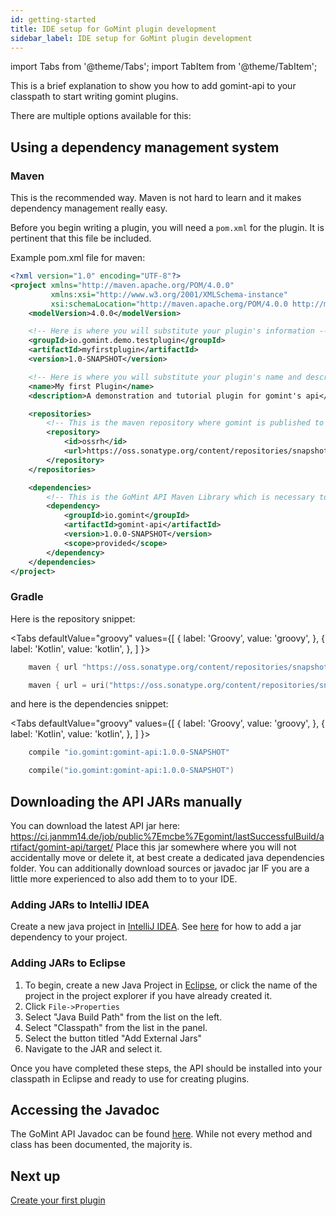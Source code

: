 ```yaml
---
id: getting-started
title: IDE setup for GoMint plugin development
sidebar_label: IDE setup for GoMint plugin development
---
```


import Tabs from '@theme/Tabs';
import TabItem from '@theme/TabItem';

This is a brief explanation to show you how to add gomint-api to your classpath to start writing gomint plugins.

There are multiple options available for this:

## Using a dependency management system

### Maven

This is the recommended way. Maven is not hard to learn and it makes dependency management really easy.

Before you begin writing a plugin, you will need a ```pom.xml``` for the plugin. It is pertinent that this file be included.

Example pom.xml file for maven:

```xml
<?xml version="1.0" encoding="UTF-8"?>
<project xmlns="http://maven.apache.org/POM/4.0.0"
         xmlns:xsi="http://www.w3.org/2001/XMLSchema-instance"
         xsi:schemaLocation="http://maven.apache.org/POM/4.0.0 http://maven.apache.org/xsd/maven-4.0.0.xsd">
    <modelVersion>4.0.0</modelVersion>

    <!-- Here is where you will substitute your plugin's information -->
    <groupId>io.gomint.demo.testplugin</groupId>
    <artifactId>myfirstplugin</artifactId>
    <version>1.0-SNAPSHOT</version>

    <!-- Here is where you will substitute your plugin's name and description -->
    <name>My first Plugin</name>
    <description>A demonstration and tutorial plugin for gomint's api</description>

    <repositories>
        <!-- This is the maven repository where gomint is published to  -->
        <repository>
            <id>ossrh</id>
            <url>https://oss.sonatype.org/content/repositories/snapshots</url>
        </repository>
    </repositories>

    <dependencies>
        <!-- This is the GoMint API Maven Library which is necessary to create a plugin -->
        <dependency>
            <groupId>io.gomint</groupId>
            <artifactId>gomint-api</artifactId>
            <version>1.0.0-SNAPSHOT</version>
            <scope>provided</scope>
        </dependency>
    </dependencies>
</project>
```

### Gradle

Here is the repository snippet:

<Tabs
  defaultValue="groovy"
  values={[
    { label: 'Groovy', value: 'groovy', },
    { label: 'Kotlin', value: 'kotlin', },
  ]
}>
<TabItem value="groovy">

```groovy
    maven { url "https://oss.sonatype.org/content/repositories/snapshots" }
```

</TabItem>
<TabItem value="kotlin">
    
```kotlin
    maven { url = uri("https://oss.sonatype.org/content/repositories/snapshots") }
```

</TabItem>
</Tabs>

and here is the dependencies snippet:

<Tabs
  defaultValue="groovy"
  values={[
    { label: 'Groovy', value: 'groovy', },
    { label: 'Kotlin', value: 'kotlin', },
  ]
}>
<TabItem value="groovy">

```groovy
    compile "io.gomint:gomint-api:1.0.0-SNAPSHOT"
```

</TabItem>
<TabItem value="kotlin">
    
```kotlin
    compile("io.gomint:gomint-api:1.0.0-SNAPSHOT")
```

</TabItem>
</Tabs>

## Downloading the API JARs manually

You can download the latest API jar here: https://ci.janmm14.de/job/public%7Emcbe%7Egomint/lastSuccessfulBuild/artifact/gomint-api/target/
Place this jar somewhere where you will not accidentally move or delete it, at best create a dedicated java dependencies folder.
You can additionally download sources or javadoc jar IF you are a little more experienced to also add them to to your IDE.

### Adding JARs to IntelliJ IDEA

Create a new java project in [IntelliJ IDEA](https://www.jetbrains.com/idea/download/#section=windows). See [here](https://www.jetbrains.com/help/idea/working-with-module-dependencies.html) for how to add a jar dependency to your project.

### Adding JARs to Eclipse

1. To begin, create a new Java Project in [Eclipse](https://www.eclipse.org/downloads/packages/), or click the name of the project
in the project explorer if you have already created it.
2. Click ```File->Properties```
3. Select "Java Build Path" from the list on the left.
4. Select "Classpath" from the list in the panel.
5. Select the button titled "Add External Jars"
6. Navigate to the JAR and select it.

Once you have completed these steps, the API should be installed into your
classpath in Eclipse and ready to use for creating plugins.

## Accessing the Javadoc

The GoMint API Javadoc can be found [here](https://s.janmm14.de/gomint-javadoc).
While not every method and class has been documented, the majority is.

## Next up

[Create your first plugin](creating-a-first-plugin.md)

